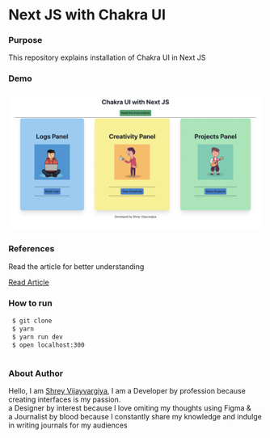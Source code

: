 <h1>Next JS with Chakra UI</h1>

<h3>Purpose</h3>
<p>This repository explains installation of Chakra UI in Next JS </p>

<h3>Demo</h3>
<img src="./public/deno.png" />

<h3>References</h3>
<p>Read the article for better understanding</p>

<a href="https://shreyvijayvargiya26.medium.com/next-js-with-chakra-ui-testing-the-claims-of-being-the-best-ui-library-fe4bec82c4cd">Read Article</a>
  
 <h3>How to run</h3>
 
 ```
  $ git clone
  $ yarn
  $ yarn run dev
  $ open localhost:300
  
 ```

<h3>About Author</h3>
<p>Hello, I am <a href="https://shreyvijayvargiya26.medium.com/">Shrey Vijayvargiya</a>, I am a Developer by profession because creating interfaces is my passion. 
  <br /> a Designer by interest because I love omiting my thoughts using Figma & <br />a Journalist by blood because I constantly share my knowledge and indulge in writing journals for my audiences</p>
